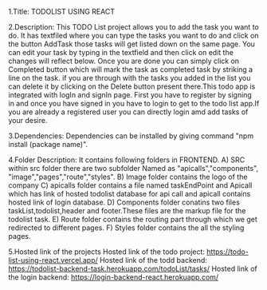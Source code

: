 1.Title: TODOLIST USING REACT

2.Description: This TODO List project allows you to add the task you want to do. It has textfiled where you can type the tasks you want to do and click on the button AddTask those tasks will get listed down on the same page. You can edit your task by typing in the textfield and then click on edit the changes will reflect below. Once you are done you can simply click on Completed button which will mark the task as completed task by striking a line on the task. if you are through with the tasks you added in the list you can delete it by clicking on the Delete button present there.This todo app is integrated with logIn and signIn page. First you have to register by signing in and once you have signed in you have to login to get to the todo list app.If you are already a registered user you can directly login amd add tasks of your desire.

3.Dependencies: Dependencies can be installed by giving command "npm install (package name)".

4.Folder Description: It contains following folders in FRONTEND.
A) SRC within src folder there are two subfolder Named as "apicalls","components",      "image","pages","route","styles".
B) Image folder contains the logo of the company
C) apicalls folder contains a file named taskEndPoint and Apicall which has link of hosted todolist database for api call and apicall contains hosted link of login database.
D) Components folder conatins two files taskList,todolist,header and footer.These files are the markup file for the todolist task.
E) Route folder contains the routing part through which we get redirected to different pages.
F) Styles folder contains the all the styling pages.

5.Hosted link of the projects
Hosted link of the todo project: https://todo-list-using-react.vercel.app/
Hosted link of the todd backend: https://todolist-backend-task.herokuapp.com/todoList/tasks/
Hosted link of the login backend: https://login-backend-react.herokuapp.com/